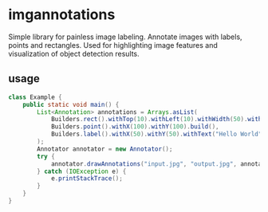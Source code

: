 # imgannotations

Simple library for painless image labeling. Annotate images with labels, points and rectangles. Used for highlighting image features and visualization of object detection results.

## usage

```java
class Example {
    public static void main() {
        List<Annotation> annotations = Arrays.asList(
            Builders.rect().withTop(10).withLeft(10).withWidth(50).withHeight(50).build(),
            Builders.point().withX(100).withY(100).build(),
            Builders.label().withX(50).withY(50).withText("Hello World").build()
        );
        Annotator annotator = new Annotator();
        try {
            annotator.drawAnnotations("input.jpg", "output.jpg", annotations, DEFAULT_IMG_FORMAT);
        } catch (IOException e) {
            e.printStackTrace();
        }       
    }
}
```